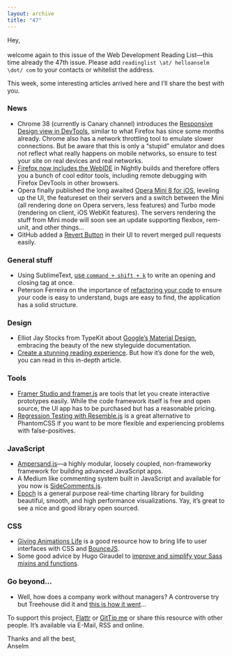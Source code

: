 ```yaml
---
layout: archive
title: "47"
---
```


Hey,<br>
<br>
welcome again to this issue of the Web Development Reading List—this time already the 47th issue. Please add `readinglist \at/ helloanselm \dot/ com` to your contacts or whitelist the address.

This week, some interesting articles arrived here and I’ll share the best with you.

### News

- Chrome 38 (currently is Canary channel) introduces the [Responsive Design view in DevTools](http://etoxin.net/blog/2014/06/25/chrome-38-introduces-a-responsive-design-view/), similar to what Firefox has since some months already. Chrome also has a network throttling tool to emulate slower connections. But be aware that this is only a “stupid” emulator and does not reflect what really happens on mobile networks, so ensure to test your site on real devices and real networks.
- [Firefox now includes the WebIDE](https://hacks.mozilla.org/2014/06/webide-lands-in-nightly/) in Nightly builds and therefore offers you a bunch of cool editor tools, including remote debugging with Firefox DevTools in other browsers.
- Opera finally published the long awaited [Opera Mini 8 for iOS](http://dev.opera.com/blog/opera-mini-8-for-ios/), leveling up the UI, the featureset on their servers and a switch between the Mini (all rendering done on Opera servers, less features) and Turbo mode (rendering on client, iOS WebKit features). The servers rendering the stuff from Mini mode will soon see an update supporting flexbox, rem-unit, and other things…
- GitHub added a [Revert Button](https://github.com/blog/1857-introducing-the-revert-button) in their UI to revert merged pull requests easily.

### General stuff

- Using SublimeText, [use `command + shift + k`](http://blog.grayghostvisuals.com/workflow/sublime-hot-key-open-close-tag/) to write an opening and closing tag at once.
- Peterson Ferreira on the importance of [refactoring your code](https://medium.com/@petersonfs/why-you-should-refactoring-your-code-fc0942419504) to ensure your code is easy to understand, bugs are easy to find, the application has a solid structure.

### Design

- Elliot Jay Stocks from TypeKit about [Google’s Material Design](http://www.elliotjaystocks.com/blog/googles-material-design/), embracing the beauty of the new styleguide documentation.
- [Create a stunning reading experience](http://www.smashingmagazine.com/2013/02/18/designing-reading-experience/). But how it’s done for the web, you can read in this in-depth article.

### Tools

- [Framer Studio and framer.js](http://framerjs.com/) are tools that let you create interactive prototypes easily. While the code framework itself is free and open source, the UI app has to be purchased but has a reasonable pricing.
- [Regression Testing with Resemble.js](https://github.com/Huddle/Resemble.js) is a great alternative to PhantomCSS if you want to be more flexible and experiencing problems with false-positives.

### JavaScript

- [Ampersand.js](http://blog.andyet.com/2014/06/25/introducing-ampersand-js)—a highly modular, loosely coupled, non-frameworky framework for building advanced JavaScript apps.
- A Medium like commenting system built in JavaScript and available for you now is [SideComments.js](http://aroc.github.io/side-comments-demo/).
- [Epoch](http://fastly.github.io/epoch/) is a general purpose real-time charting library for building beautiful, smooth, and high performance visualizations. Yay, it’s great to see a nice and good library open sourced.

### CSS

- [Giving Animations Life](https://medium.com/tictail-makers/giving-animations-life-8b20165224c5) is a good resource how to bring life to user interfaces with CSS and [BounceJS](http://bouncejs.com/).
- Some good advice by Hugo Giraudel to [improve and simplify your Sass mixins and functions](http://www.sitepoint.com/tips-help-level-up-sass/).

### Go beyond…

- Well, how does a company work without managers? A controverse try but Treehouse did it and [this is how it went](http://ryancarson.com/post/61562761297/no-managers-why-we-removed-bosses-at-treehouse)…

To support this project, [Flattr](http://goo.gl/dDWsTF) or [GitTip me](http://goo.gl/cnqtOc) or share this resource with other people. It’s available via E-Mail, RSS and online.

Thanks and all the best,<br>
Anselm
